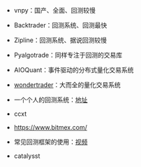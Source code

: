 + vnpy：国产、全面、回测较慢
+ Backtrader：回测系统、回测最快
+ Zipline：回测系统、据说回测较慢
+ Pyalgotrade：同样专注于回测的交易库
+ AIOQuant：事件驱动的分布式量化交易系统
+ [wondertrader](https://github.com/wondertrader)：大而全的量化交易系统

+ 一个个人的回测系统：[地址](https://github.com/kerwinyc/kbt_)

+ ccxt
+ https://www.bitmex.com/ 

+ 常见回测框架的使用：[视频](https://www.youtube.com/watch?v=_nMO0xZdbhs&ab_channel=%E5%88%98%E8%8B%B1%E6%9D%B0Yingjie)
+ catalysst